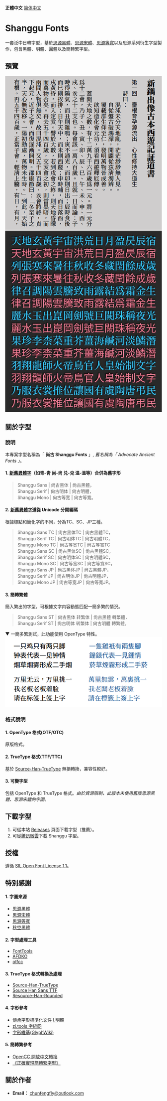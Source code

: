 **正體中文** [简体中文](./README-SC.md#shanggu-fonts)

# Shanggu Fonts
一套泛中日韓字型，基於[思源黑體](https://github.com/adobe-fonts/source-han-sans)、[思源宋體](https://github.com/adobe-fonts/source-han-serif)、[思源等寬](https://github.com/adobe-fonts/source-han-mono)以及思源系列衍生字型製作，包含黑體、明體、圓體以及簡轉繁字型。

## 預覽
![image](./pictures/Pic0001.png)  
![image](./pictures/Pic0002.jpg)  
## 關於字型
### 說明
本專案字型名稱為「 **尚古 Shanggu Fonts** 」, *舊名稱為「 Advocate Ancient Fonts 」*。
#### 1. [新舊異體字](./main/configs/mulcodechar.dt)（如青-靑 尚-尙 兑-兌 温-溫等）合併為舊字形
> Shanggu Sans | 尙古黑体 | 尙古黑體，<br />
> Shanggu Serif | 尙古明体 | 尙古明體，<br />
> Shanggu Mono | 尙古等宽 | 尙古等寬。<br />
#### 2. [新舊異體字](./main/configs/mulcodechar.dt)遵從 Unicode 分開編碼
根據標點和簡化字的不同，分為TC、SC、JP三種。<br />
> Shanggu Sans TC | 尙古黑体TC | 尙古黑體TC，<br />
> Shanggu Serif TC | 尙古明体TC | 尙古明體TC，<br />
> Shanggu Mono TC | 尙古等宽TC | 尙古等寬TC<br />
> Shanggu Sans SC | 尙古黑体SC | 尙古黑體SC，<br />
> Shanggu Serif SC | 尙古明体SC | 尙古明體SC，<br />
> Shanggu Mono SC | 尙古等宽SC | 尙古等寬SC，<br />
> Shanggu Sans JP | 尙古黑体JP | 尙古黑體JP，<br />
> Shanggu Serif JP | 尙古明体JP | 尙古明體JP，<br />
> Shanggu Mono JP | 尙古等宽JP | 尙古等寬JP。<br />
#### 3. 簡轉繁體
簡入繁出的字型，可根據文字内容動態匹配一簡多繁的情況。
> Shanggu Sans ST | 尙古黑体 转繁体 | 尙古黑體 轉繁體，<br />
> Shanggu Serif ST | 尙古明体 转繁体 | 尙古明體 轉繁體。<br />

▼ 一簡多繁測試，此功能使用 OpenType 特性。<br />
![image](./pictures/FANTI.png)  

### 格式說明
#### 1. OpenType 格式(OTF/OTC)
原版格式。
#### 2. TrueType 格式(TTF/TTC)
基於 [Source-Han-TrueType](https://github.com/Pal3love/Source-Han-TrueType) 無損轉換，兼容性較好。
#### 3. 可變字型
包括 OpenType 和 TrueType 格式。*由於資源限制，此版本未使用舊版思源黑體、思源宋體的字圖。*

## 下載字型
1. 可從本站 [Releases](../../releases) 頁面下載字型（推薦）。
2. 可從[騰訊微雲](https://share.weiyun.com/VEoOc5xK)下載 Shanggu 字型。
## 授權
遵循 [SIL Open Font License 1.1](./LICENSE.txt)。

## 特別感謝
#### 1. 字圖來源
- [思源黑體](https://github.com/adobe-fonts/source-han-sans)
- [思源宋體](https://github.com/adobe-fonts/source-han-serif)
- [思源等寬](https://github.com/adobe-fonts/source-han-mono)
- [秋空󠄁黑體](https://github.com/ChiuMing-Neko/ChiuKongGothic)
#### 2. 字型處理工具
- [FontTools](https://github.com/fonttools/fonttools)
- [AFDKO](https://github.com/adobe-type-tools/afdko/)
- [otfcc](https://github.com/caryll/otfcc)
#### 3. TrueType 格式轉換及處理
- [Source-Han-TrueType](https://github.com/Pal3love/Source-Han-TrueType)
- [Source Han Sans TTF](https://github.com/be5invis/source-han-sans-ttf)
- [Resource-Han-Rounded](https://github.com/CyanoHao/Resource-Han-Rounded)
#### 4. 字形參考
- [傳承字形標準化文件](https://github.com/ichitenfont/inheritedglyphs) [I.明體](https://github.com/ichitenfont/I.Ming)
- [zi.tools 字統网](https://zi.tools/)
- [字形維基(GlyphWiki)](https://glyphwiki.org/)
#### 5. 簡轉繁參考
- [OpenCC 開放中文轉換](https://github.com/BYVoid/OpenCC)
- [《正確實現簡轉繁字型》](https://ayaka.shn.hk/s2tfont/hant/)
## 關於作者
- **Email：** chunfengfly@outlook.com


